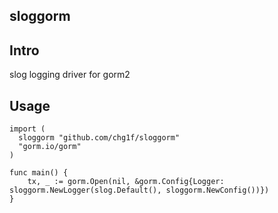 ## sloggorm

## Intro

slog logging driver for gorm2

## Usage

```
import (
  sloggorm "github.com/chg1f/sloggorm"
  "gorm.io/gorm"
)

func main() {
	tx, _ := gorm.Open(nil, &gorm.Config{Logger: sloggorm.NewLogger(slog.Default(), sloggorm.NewConfig())})
}
```
